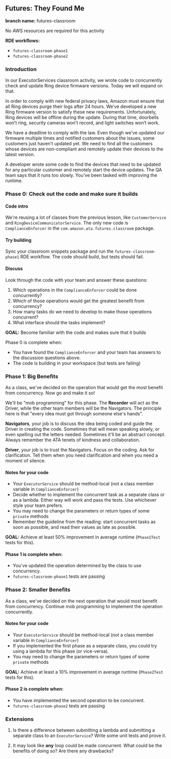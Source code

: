 ## Futures: They Found Me

**branch name:** futures-classroom

No AWS resources are required for this activity

**RDE workflows:**
- `futures-classroom-phase1`
- `futures-classroom-phase2`

### Introduction
In our ExecutorServices classroom activity, we wrote code to concurrently
check and update Ring device firmware versions. Today we will expand on that.

In order to comply with new federal privacy laws, Amazon must ensure that all
Ring devices purge their logs after 24 hours. We’ve developed a new Ring
firmware version to satisfy these new requirements. Unfortunately, Ring devices
will be offline during the update. During that time, doorbells won’t ring,
security cameras won’t record, and light switches won’t work.

We have a deadline to comply with the law. Even though we’ve updated our firmware
multiple times and notified customers about the issues, some customers just
haven’t updated yet. We need to find all the customers whose devices are
non-compliant and remotely update their devices to the latest version.

A developer wrote some code to find the devices that need to be updated
for any particular customer and remotely start the device updates.
The QA team says that it runs too slowly. You've been tasked with
improving the runtime.

### Phase 0: Check out the code and make sure it builds

#### Code intro

We're reusing a lot of classes from the previous lesson, like `CustomerService` and
`RingDeviceCommunicatorService`. The only new code is `ComplianceEnforcer` in the
`com.amazon.ata.futures.classroom` package.

#### Try building

Sync your classroom snippets package and run the `futures-classroom-phase1`
RDE workflow. The code should build, but tests should fail.

#### Discuss

Look through the code with your team and answer these questions:

1. Which operations in the `ComplianceEnforcer` could be done concurrently?
2. Which of those operations would get the greatest benefit from concurrency?
3. How many tasks do we need to develop to make those operations concurrent?
4. What interface should the tasks implement?

**GOAL:** Become familiar with the code and makes sure that it builds

Phase 0 is complete when:
- You have found the `ComplianceEnforcer` and your team has answers to
  the discussion questions above.
- The code is building in your workspace (but tests are failing)

### Phase 1: Big Benefits

As a class, we've decided on the operation that would get the most benefit
from concurrency. Now go and make it so!

We'll be "mob programming" for this phase. The **Recorder** will act as the
Driver, while the other team members will be the Navigators. The principle
here is that "every idea must got through someone else's hands".

**Navigators**, your job is to discuss the idea being coded and guide the
Driver in creating the code. Sometimes that will mean speaking slowly, or
even spelling out the letters needed. Sometimes it'll be an abstract concept.
Always remember the ATA tenets of kindness and collaboration.

**Driver**, your job is to trust the Navigators. Focus on the coding. Ask
for clarification. Tell them when you need clarification and when you need
a moment of silence.

#### Notes for your code
- Your `ExecutorService` should be method-local (not a class member variable in `ComplianceEnforcer`)
- Decide whether to implement the concurrent task as a separate class
  or as a lambda. Either way will work and pass the tests. Use
  whichever style your team prefers.
- You may need to change the parameters or return types of some
  `private` methods
- Remember the guideline from the reading: start concurrent tasks as
  soon as possible, and read their values as late as possible.

**GOAL:** Achieve at least 50% improvement in average runtime 
          (`Phase1Test` tests for this).

#### Phase 1 is complete when:
- You've updated the operation determined by the class to use concurrency.
- `futures-classroom-phase1` tests are passing

### Phase 2: Smaller Benefits

As a class, we've decided on the next operation that would most benefit
from concurrency. Continue mob programming to implement the operation
concurrently.

#### Notes for your code
- Your `ExecutorService` should be method-local (not a class member variable in `ComplianceEnforcer`)
- If you implemented the first phase as a separate class, you could
  try using a lambda for this phase (or vice-versa).
- You may need to change the parameters or return types of some
  `private` methods

**GOAL:** Achieve at least a 10% improvement in average runtime
          (`Phase2Test` tests for this).

#### Phase 2 is complete when:
- You have implemented the second operation to be concurrent.
- `futures-classroom-phase2` tests are passing

### Extensions

1. Is there a difference between submitting a lambda and submitting a separate class
   to an `ExecutorService`? Write some unit tests and prove it.

2. It may look like **any** loop could be made concurrent. What could be the benefits of
   doing so? Are there any drawbacks?
